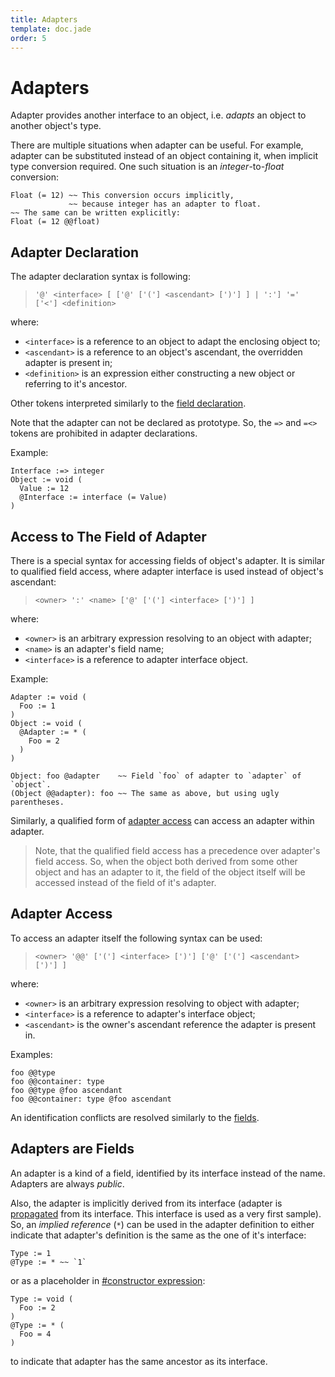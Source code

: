 ```yaml
---
title: Adapters
template: doc.jade
order: 5
---
```


Adapters
========
<!--
Copyright (C) 2010-2013 Ruslan Lopatin.
Permission is granted to copy, distribute and/or modify this document
under the terms of the GNU Free Documentation License, Version 1.3
or any later version published by the Free Software Foundation;
with no Invariant Sections, no Front-Cover Texts, and no Back-Cover Texts.
A copy of the license is included in the section entitled "GNU
Free Documentation License".
-->

Adapter provides another interface to an object, i.e. _adapts_ an object to
another object's type.

There are multiple situations when adapter can be useful. For example, adapter
can be substituted instead of an object containing it, when implicit type
conversion required. One such situation is an _integer_-to-_float_ conversion:
```o42a
Float (= 12) ~~ This conversion occurs implicitly,
             ~~ because integer has an adapter to float.
~~ The same can be written explicitly:
Float (= 12 @@float)
```


Adapter Declaration
-------------------

The adapter declaration syntax is following:

> `'@' <interface> [ ['@' ['('] <ascendant> [')'] ] | ':'] '=' ['<'] <definition>`

where:

* `<interface>` is a reference to an object to adapt the enclosing object to;
* `<ascendant>` is a reference to an object's ascendant, the overridden adapter
  is present in;
* `<definition>` is an expression either constructing a new object or referring
  to it's ancestor.

Other tokens interpreted similarly to the
[field declaration](fields.html#field_declaration).

Note that the adapter can not be declared as prototype. So, the `=>` and `=<>`
tokens are prohibited in adapter declarations.

Example:
```o42a
Interface :=> integer
Object := void (
  Value := 12
  @Interface := interface (= Value)
)
```


Access to The Field of Adapter
------------------------------

There is a special syntax for accessing fields of object's adapter. It is
similar to qualified field access, where adapter interface is used instead of
object's ascendant:

> `<owner> ':' <name> ['@' ['('] <interface> [')'] ]`

where:

* `<owner>` is an arbitrary expression resolving to an object with adapter;
* `<name>` is an adapter's field name;
* `<interface>` is a reference to adapter interface object.

Example:
```o42a
Adapter := void (
  Foo := 1
)
Object := void (
  @Adapter := * (
    Foo = 2
  )
)

Object: foo @adapter    ~~ Field `foo` of adapter to `adapter` of `object`.
(Object @@adapter): foo ~~ The same as above, but using ugly parentheses.
```

Similarly, a qualified form of [adapter access](#adapter_access) can access an
adapter within adapter.

> Note, that the qualified field access has a precedence over adapter's field
> access. So, when the object both derived from some other object and has an
> adapter to it, the field of the object itself will be accessed instead of the
> field of it's adapter.


Adapter Access
--------------

To access an adapter itself the following syntax can be used:

> `<owner> '@@' ['('] <interface> [')'] ['@' ['('] <ascendant> [')'] ]`

where:

* `<owner>` is an arbitrary expression resolving to object with adapter;
* `<interface>` is a reference to adapter's interface object;
* `<ascendant>` is the owner's ascendant reference the adapter is present in.

Examples:
```o42a
foo @@type
foo @@container: type
foo @@type @foo ascendant
foo @@container: type @foo ascendant
```

An identification conflicts are resolved similarly to the
[fields](fields.html#naming_conflicts_resolution).


Adapters are Fields
-------------------

An adapter is a kind of a field, identified by its interface instead of the
name. Adapters are always _public_.

Also, the adapter is implicitly derived from its interface (adapter is
[propagated](samples.html) from its interface. This interface is used as a very
first sample). So, an _implied reference_ (`*`) can be used in the adapter
definition to either indicate that adapter's definition is the same as the one
of it's interface:
```o42a
Type := 1
@Type := * ~~ `1`
```

or as a placeholder in
[#constructor expression](creation.html#constructor_expression):
```o42a
Type := void (
  Foo := 2
)
@Type := * (
  Foo = 4
)
```

to indicate that adapter has the same ancestor as its interface.
